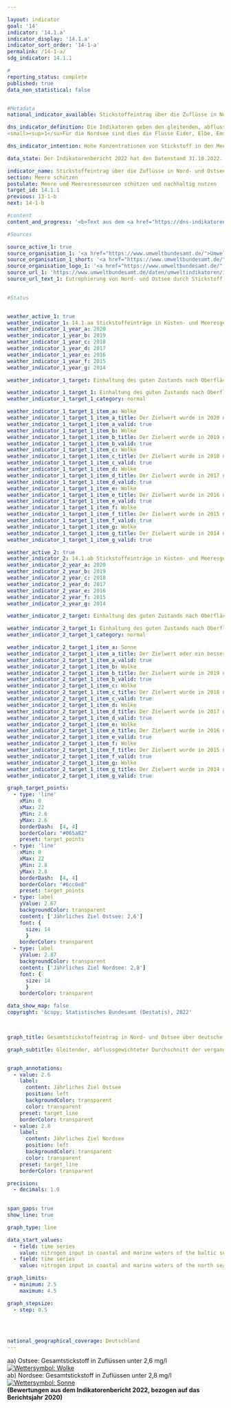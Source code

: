 ```yaml
---

layout: indicator    
goal: '14'    
indicator: '14.1.a'    
indicator_display: '14.1.a'    
indicator_sort_order: '14-1-a'    
permalink: /14-1-a/    
sdg_indicator: 14.1.1    

#
reporting_status: complete    
published: true    
data_non_statistical: false    


#Metadata    
national_indicator_available: Stickstoffeintrag über die Zuflüsse in Nord- und Ostsee    

dns_indicator_definition: Die Indikatoren geben den gleitenden, abflussgewichteten Durchschnitt der letzten 5&nbsp;Jahre der Stickstoffkonzentrationen in Milligramm (<abbr title="Milligramm">mg</abbr>) Stickstoff pro Liter (<abbr title="Liter">l</abbr>) Wasserabfluss von Flüssen in die Nord- und Ostsee an.<sup>1</sup>
<small><sup>1</su>Für die Nordsee sind dies die Flüsse Eider, Elbe, Ems, Weser, Rhein, Treene, Aarlau, Bongsieler Kanal und Miele. Für die Ostsee sind dies die Peene, Trave, Warnow, Langballigau, Füsinger Au, Koseler Au, Schwentine, Kossau, Goddesdorfer Au, Oldenburger Graben, Aalbeck, Schwartau, Lippingau, Hagener Au, Barthe, Duvenbaek, Hellbach, Maurine, Recknitz, Ryck, Stepenitz, Uecker, Wallensteingraben und Zarow.</small>    

dns_indicator_intention: Hohe Konzentrationen von Stickstoff in den Meeren können zu Eutrophierungseffekten wie Sauerstoffmangel und dadurch zum Verlust an Biodiversität und zur Zerstörung von Fisch-Aufzugsgebieten führen. Daher soll der Eintrag von Stickstoff unter 2,8&nbsp;<abbr title="Milligramm">mg</abbr> Stickstoff pro Liter Abfluss für die in die Nordsee einmündenden Flüsse und unter 2,6&nbsp;<abbr title="Milligramm">mg</abbr> Stickstoff pro Liter für die in die Ostsee einmündenden Flüsse liegen. Dies entspricht den im Rahmen der Umsetzung der Wasserrahmenrichtlinie (WRRL) vereinbarten Bewirtschaftungszielen der Oberflächengewässerverordnung (OGewV) sowie den Zielen der Meeresstrategie-Rahmenrichtlinie (MSRL) und des Ostseeaktionsplans.    

data_state: Der Indikatorenbericht 2022 hat den Datenstand 31.10.2022. Die Daten auf dieser Plattform werden regelmäßig aktualisiert, sodass online aktuellere Daten verfügbar sein können als im <a href="https://dns-indikatoren.de/facts_publications/">Indikatorenbericht 2022</a> veröffentlicht.    

indicator_name: Stickstoffeintrag über die Zuflüsse in Nord- und Ostsee    
section: Meere schützen    
postulate: Meere und Meeresressourcen schützen und nachhaltig nutzen    
target_id: 14.1.1    
previous: 13-1-b    
next: 14-1-b    

#content     
content_and_progress: '<b>Text aus dem <a href="https://dns-indikatoren.de/facts_publications/">Indikatorenbericht 2022&nbsp;</a></b><br><br>Eine Hauptursache für den Stickstoffeintrag über die Zuflüsse in Nord- und Ostsee ist der Stickstoffüberschuss in der Landwirtschaft, der in Indikator <a href="https://dnsUpgradeEnvironment.github.io/dns-indicators/2-1-a">2.1.a</a> gemessen wird. Neben Stickstoff führt auch Phosphor zur Eutrophierung. Die Phosphorbelastung der Flüsse wird in Indikator <a href="https://dnsUpgradeEnvironment.github.io/dns-indicators/6-1-a">6.1.a</a> separat betrachtet.<br><br>Berechnungsgrundlage für diesen Indikator bilden einerseits Messdaten zu Stickstoffkonzentrationen, andererseits Messdaten zum Wasserabfluss kleiner und großer Nord- und Ostseezuflüsse, die das Umweltbundesamt (<abbr title="Umweltbundesamt">UBA</abbr>) nach Angaben der Bundesländer <abbr title="beziehungsweise">bzw.</abbr> Flussgebietsgemeinschaften zusammenstellt. Dabei werden auch kleinere Flüsse berücksichtigt, die nicht direkt in die Nord- <abbr title="beziehungsweise">bzw.</abbr> Ostsee, sondern in einen größeren Fluss münden. Hier sind die Messstellen so gewählt, dass jeweils die Daten der letzten Messstellen vor dem Zusammenfließen beider Flüsse berücksichtigt werden. Berücksichtigt wird darüber hinaus auch der Rhein, der nicht in Deutschland mündet. Hier werden die Werte an dem Punkt gemessen, wo der Rhein Deutschland verlässt (Messstelle bei Kleve, Ortsteil Bimmen).<br><br>Die Stickstoffkonzentrationen der einzelnen Flüsse werden abflussgewichtet gemittelt, sodass große Flüsse mit großen Wasserabflussmengen den Durchschnitt stärker beeinflussen als kleine Flüsse. Damit einzelne Extremereignisse wie Hochwasser oder Dürre, die punktuell zu sehr hohen oder sehr niedrigen Stickstoffeinträgen führen, die Darstellung der Entwicklung nicht verzerren, werden die Werte als gleitender Fünfjahresdurchschnitt betrachtet.<br><br>Die abflussgewichtete Stickstoffkonzentration über alle Nord- und Ostseezuflüsse zeigt seit Beginn der Zeitreihe einen abnehmenden Trend, wobei der Rückgang der Konzentrationen in der Nordsee ausgeprägter als in der Ostsee ist. Im Mittel 2016&nbsp;bis 2020&nbsp;wiesen die Nordseezuflüsse eine Konzentration von 2,8&nbsp;<abbr title="Milligramm pro Liter">mg/l</abbr> auf und erreichten damit gemeinsam erstmals den Zielwert. Die Zuflüsse der Ostsee erreichten im gleichen Zeitraum eine Konzentration von 3,1&nbsp;<abbr title="Milligramm pro Liter">mg/l</abbr> und lagen damit deutlich über der Obergrenze von 2,6&nbsp;<abbr title="Milligramm pro Liter">mg/l</abbr>.<br><br>Im Unterschied zum aggregierten Indikator 1<a href="https://dnsUpgradeEnvironment.github.io/dns-indicators/4-1-a">4.1.a</a> „Stickstoffeintrag über die Zuflüsse in Nord- und Ostsee“ ist es zum Erreichen eines guten Zustandes gemäß der OGewV jedoch erforderlich, dass jeder einzelne Fluss den Bewirtschaftungszielwert einhält. Dies wird derzeit weder für die Nord- noch für die Ostsee erreicht.<br><br>Von den großen Ostseezuflüssen Peene, Trave und Warnow erreichte nur die Warnow 2016&nbsp;bis 2020&nbsp;den Bewirtschaftungszielwert. Für Peene und Trave zeigte sich jedoch ein leichter Rückgang der Fünfjahresdurchschnitte der Konzentrationen von 0,1&nbsp;<abbr title="Milligramm pro Liter">mg/l</abbr>. Bei den kleinen Ostseezuflüssen lagen die Stickstoffkonzentrationen im Fünfjahresdurchschnitt mit bis zu 5,9&nbsp;<abbr title="Milligramm pro Liter">mg/l</abbr> teilweise noch um ein Vielfaches über dem Bewirtschaftungszielwert, der nur von einem Viertel der kleinen Flüsse erreicht wurde.<br><br>Bei den Nordseezuflüssen erreichte 2016&nbsp;bis 2020&nbsp;nur der Rhein den Bewirtschaftungszielwert und war daher hauptverantwortlich für das gemeinsame, abflussgewichtete Erreichen des Zielwerts. Mit Ausnahme der Elbe waren die Fünfjahresdurchschnitte der Konzentrationen für alle großen Nordseezuflüsse (Ems, Weser, Rhein und Eider) mit Abnahmen von 0,1&nbsp;bis 0,2&nbsp;<abbr title="Milligramm pro Liter">mg/l</abbr> rückläufig. Bei den kleinen Nordseezuflüssen lagen die Stickstoffkonzentrationen im Fünfjahresdurchschnitt im Zeitraum 2016&nbsp;bis 2020&nbsp;zwischen 2,6&nbsp;bis 3,5&nbsp;<abbr title="Milligramm pro Liter">mg/l</abbr> und wiesen auch hier einen leichten Rückgang auf.'    

#Sources    

source_active_1: true
source_organisation_1: '<a href="https://www.umweltbundesamt.de/">Umweltbundesamt</a>'
source_organisation_1_short: '<a href="https://www.umweltbundesamt.de/" target="_blank">Umweltbundesamt</a>'
source_organisation_logo_1: '<a href="https://www.umweltbundesamt.de/" target="_blank"><img src="https://dnsUpgradeEnvironment.github.io/dns-indicators/public/OrgImgDe/uba.png" alt="Umweltbundesamt" title=" Klicken Sie hier um zur Homepage der Organisation Umweltbundesamt zu gelangen." style="height:60px; width:148px; border: transparent"/></a>'
source_url_1: 'https://www.umweltbundesamt.de/daten/umweltindikatoren/indikator-eutrophierung-der-meere'
source_url_text_1: Eutrophierung von Nord- und Ostsee durch Stickstoff
    

#Status    


weather_active_1: true
weather_indicator_1: 14.1.aa Stickstoffeinträge in Küsten- und Meeresgewässer der Ostsee
weather_indicator_1_year_a: 2020
weather_indicator_1_year_b: 2019
weather_indicator_1_year_c: 2018
weather_indicator_1_year_d: 2017
weather_indicator_1_year_e: 2016
weather_indicator_1_year_f: 2015
weather_indicator_1_year_g: 2014

weather_indicator_1_target: Einhaltung des guten Zustands nach Oberflächengewässerverordnung (Jahresmittelwerte für Gesamtstickstoff bei in die Ostsee mündenden Flüssen sollen 2,6&nbsp;Milligramm pro Liter nicht überschreiten)

weather_indicator_1_target_1: Einhaltung des guten Zustands nach Oberflächengewässerverordnung (Jahresmittelwerte für Gesamtstickstoff bei in die Ostsee mündenden Flüssen sollen 2,6&nbsp;Milligramm pro Liter nicht überschreiten)
weather_indicator_1_target_1_category: normal

weather_indicator_1_target_1_item_a: Wolke
weather_indicator_1_target_1_item_a_title: Der Zielwert wurde in 2020 nicht erreicht, aber die durchschnittliche Entwicklung wies in die gewünschte Richtung.
weather_indicator_1_target_1_item_a_valid: true
weather_indicator_1_target_1_item_b: Wolke
weather_indicator_1_target_1_item_b_title: Der Zielwert wurde in 2019 nicht erreicht, aber die durchschnittliche Entwicklung wies in die gewünschte Richtung.
weather_indicator_1_target_1_item_b_valid: true
weather_indicator_1_target_1_item_c: Wolke
weather_indicator_1_target_1_item_c_title: Der Zielwert wurde in 2018 nicht erreicht, aber die durchschnittliche Entwicklung wies in die gewünschte Richtung.
weather_indicator_1_target_1_item_c_valid: true
weather_indicator_1_target_1_item_d: Wolke
weather_indicator_1_target_1_item_d_title: Der Zielwert wurde in 2017 nicht erreicht, aber die durchschnittliche Entwicklung wies in die gewünschte Richtung.
weather_indicator_1_target_1_item_d_valid: true
weather_indicator_1_target_1_item_e: Wolke
weather_indicator_1_target_1_item_e_title: Der Zielwert wurde in 2016 nicht erreicht, aber die durchschnittliche Entwicklung wies in die gewünschte Richtung.
weather_indicator_1_target_1_item_e_valid: true
weather_indicator_1_target_1_item_f: Wolke
weather_indicator_1_target_1_item_f_title: Der Zielwert wurde in 2015 nicht erreicht, aber die durchschnittliche Entwicklung wies in die gewünschte Richtung.
weather_indicator_1_target_1_item_f_valid: true
weather_indicator_1_target_1_item_g: Wolke
weather_indicator_1_target_1_item_g_title: Der Zielwert wurde in 2014 nicht erreicht, aber die durchschnittliche Entwicklung wies in die gewünschte Richtung.
weather_indicator_1_target_1_item_g_valid: true

weather_active_2: true
weather_indicator_2: 14.1.ab Stickstoffeinträge in Küsten- und Meeresgewässer der Nordsee
weather_indicator_2_year_a: 2020
weather_indicator_2_year_b: 2019
weather_indicator_2_year_c: 2018
weather_indicator_2_year_d: 2017
weather_indicator_2_year_e: 2016
weather_indicator_2_year_f: 2015
weather_indicator_2_year_g: 2014

weather_indicator_2_target: Einhaltung des guten Zustands nach Oberflächengewässerverordnung (Jahresmittelwerte für Gesamtstickstoff bei in die Nordsee mündenden Flüssen sollen 2,8&nbsp;Milligramm pro Liter nicht überschreiten)

weather_indicator_2_target_1: Einhaltung des guten Zustands nach Oberflächengewässerverordnung (Jahresmittelwerte für Gesamtstickstoff bei in die Nordsee mündenden Flüssen sollen 2,8&nbsp;Milligramm pro Liter nicht überschreiten)
weather_indicator_2_target_1_category: normal

weather_indicator_2_target_1_item_a: Sonne
weather_indicator_2_target_1_item_a_title: Der Zielwert oder ein besserer Wert wurde in 2020 erreicht und die durchschnittliche Veränderung deutete nicht in Richtung einer Verschlechterung.
weather_indicator_2_target_1_item_a_valid: true
weather_indicator_2_target_1_item_b: Wolke
weather_indicator_2_target_1_item_b_title: Der Zielwert wurde in 2019 nicht erreicht, aber die durchschnittliche Entwicklung wies in die gewünschte Richtung.
weather_indicator_2_target_1_item_b_valid: true
weather_indicator_2_target_1_item_c: Wolke
weather_indicator_2_target_1_item_c_title: Der Zielwert wurde in 2018 nicht erreicht, aber die durchschnittliche Entwicklung wies in die gewünschte Richtung.
weather_indicator_2_target_1_item_c_valid: true
weather_indicator_2_target_1_item_d: Wolke
weather_indicator_2_target_1_item_d_title: Der Zielwert wurde in 2017 nicht erreicht, aber die durchschnittliche Entwicklung wies in die gewünschte Richtung.
weather_indicator_2_target_1_item_d_valid: true
weather_indicator_2_target_1_item_e: Wolke
weather_indicator_2_target_1_item_e_title: Der Zielwert wurde in 2016 nicht erreicht, aber die durchschnittliche Entwicklung wies in die gewünschte Richtung.
weather_indicator_2_target_1_item_e_valid: true
weather_indicator_2_target_1_item_f: Wolke
weather_indicator_2_target_1_item_f_title: Der Zielwert wurde in 2015 nicht erreicht, aber die durchschnittliche Entwicklung wies in die gewünschte Richtung.
weather_indicator_2_target_1_item_f_valid: true
weather_indicator_2_target_1_item_g: Wolke
weather_indicator_2_target_1_item_g_title: Der Zielwert wurde in 2014 nicht erreicht, aber die durchschnittliche Entwicklung wies in die gewünschte Richtung.
weather_indicator_2_target_1_item_g_valid: true    

graph_target_points:
  - type: 'line'
    xMin: 0
    xMax: 22
    yMin: 2.6
    yMax: 2.6
    borderDash:  [4, 4]
    borderColor: "#065a82"
    preset: target_points
  - type: 'line'
    xMin: 0
    xMax: 22
    yMin: 2.8
    yMax: 2.8
    borderDash:  [4, 4]
    borderColor: "#6cc0e8"
    preset: target_points
  - type: label
    yValue: 2.67
    backgroundColor: transparent
    content: ['Jährliches Ziel Ostsee: 2,6']
    font: {
      size: 14
      }
    borderColor: transparent
  - type: label
    yValue: 2.87
    backgroundColor: transparent
    content: ['Jährliches Ziel Nordsee: 2,8']
    font: {
      size: 14
      }
    borderColor: transparent    

data_show_map: false    
copyright: '&copy; Statistisches Bundesamt (Destatis), 2022'    

    

graph_title: Gesamtstickstoffeintrag in Nord- und Ostsee über deutsche Zuflüsse    

graph_subtitle: Gleitender, abflussgewichteter Durchschnitt der vergangenen 5 Jahre    


graph_annotations:
  - value: 2.6
    label:
      content: Jährliches Ziel Ostsee
      position: left
      backgroundColor: transparent
      color: transparent
    preset: target_line
    borderColor: transparent
  - value: 2.8
    label:
      content: Jährliches Ziel Nordsee
      position: left
      backgroundColor: transparent
      color: transparent
    preset: target_line
    borderColor: transparent    

precision: 
  - decimals: 1.0
        

span_gaps: true    
show_line: true    

graph_type: line    

data_start_values: 
  - field: time series
    value: nitrogen input in coastal and marine waters of the baltic sea
  - field: time series
    value: nitrogen input in coastal and marine waters of the north sea    

graph_limits: 
  - minimum: 2.5
    maximum: 4.5    

graph_stepsize: 
  - step: 0.5
        

            

national_geographical_coverage: Deutschland    
---
```



<div>
  <div class="my-header">
    <label class="default">aa) Ostsee: Gesamtstickstoff in Zuflüssen unter 2,6&nbsp;mg/l
      <a href="https://dnsUpgradeEnvironment.github.io/dns-indicators/status"><img src="https://g205sdgs.github.io/sdg-indicators/public/Wettersymbole/Wolke.png" title="Der Zielwert wurde in 2020 nicht erreicht, aber die durchschnittliche Entwicklung wies in die gewünschte Richtung." alt="Wettersymbol: Wolke"/>
      </a>
    </label>
  </div>
</div>
<div>
  <div class="my-header">
    <label class="default">ab) Nordsee: Gesamtstickstoff in Zuflüssen unter 2,8&nbsp;mg/l
      <a href="https://dnsUpgradeEnvironment.github.io/dns-indicators/status"><img src="https://g205sdgs.github.io/sdg-indicators/public/Wettersymbole/Sonne.png" title="Der Zielwert oder ein besserer Wert wurde in 2020 erreicht und die durchschnittliche Veränderung deutete nicht in Richtung einer Verschlechterung." alt="Wettersymbol: Sonne"/>
      </a>
    </label>
  </div>
</div>
<div class="my-header-note">
  <label class="default"><b>(Bewertungen aus dem Indikatorenbericht 2022, bezogen auf das Berichtsjahr 2020)
  </b></label>
</div>